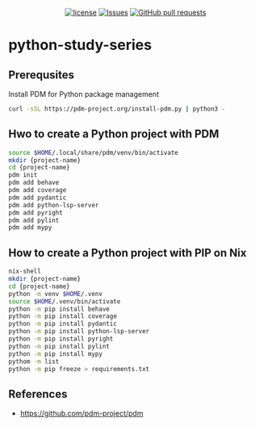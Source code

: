 <p align="center">
  <a href="https://github.com/mingyuchoo/python-study-series/blob/main/LICENSE"><img alt="license" src="https://img.shields.io/github/license/mingyuchoo/python-study-series"/></a>
  <a href="https://github.com/mingyuchoo/python-study-series/issues"><img alt="Issues" src="https://img.shields.io/github/issues/mingyuchoo/python-study-series?color=appveyor" /></a>
  <a href="https://github.com/mingyuchoo/python-study-series/pulls"><img alt="GitHub pull requests" src="https://img.shields.io/github/issues-pr/mingyuchoo/python-study-series?color=appveyor" /></a>
</p>

# python-study-series

## Prerequsites

Install PDM for Python package management

```bash
curl -sSL https://pdm-project.org/install-pdm.py | python3 -
```

## Hwo to create a Python project with PDM

```bash
source $HOME/.local/share/pdm/venv/bin/activate
mkdir {project-name}
cd {project-name}
pdm init
pdm add behave
pdm add coverage
pdm add pydantic
pdm add python-lsp-server
pdm add pyright
pdm add pylint
pdm add mypy
```

## How to create a Python project with PIP on Nix
 
```bash
nix-shell
mkdir {project-name}
cd {project-name}
python -m venv $HOME/.venv
source $HOME/.venv/bin/activate
python -m pip install behave
python -m pip install coverage
python -m pip install pydantic
python -m pip install python-lsp-server
python -m pip install pyright
python -m pip install pylint
python -m pip install mypy
pythom -m list
python -m pip freeze > requirements.txt
```

## References

- https://github.com/pdm-project/pdm
